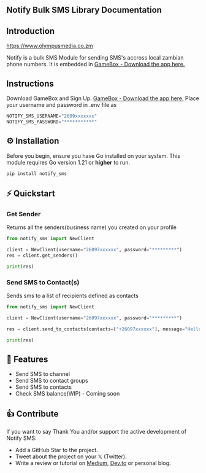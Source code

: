 ## Notify Bulk SMS Library Documentation

## Introduction

https://www.olympusmedia.co.zm

Notify is a bulk SMS Module for sending SMS's accross local zambian phone numbers. It is embedded in [GameBox - Download the app here.](https://play.google.com/store/apps/details?id=com.microtech.gamebox)

## Instructions

Download GameBox and Sign Up. [GameBox - Download the app here.](https://play.google.com/store/apps/details?id=com.microtech.gamebox)
Place your username and password in .env file as

```python
NOTIFY_SMS_USERNAME="2609xxxxxxx"
NOTIFY_SMS_PASSWORD="***********"
```

## ⚙️ Installation

Before you begin, ensure you have Go installed on your system. This module requires Go version 1.21 or **higher** to run.

```go
pip install notify_sms
```

## ⚡️ Quickstart

### Get Sender

Returns all the senders(business name) you created on your profile

```python
from notify_sms import NewClient

client = NewClient(username="26097xxxxxx", password="*********")
res = client.get_senders()

print(res)


```

### Send SMS to Contact(s)

Sends sms to a list of recipients defined as contacts

```python
from notify_sms import NewClient

client = NewClient(username="26097xxxxxx", password="*********")

res = client.send_to_contacts(contacts=["+26097xxxxxx"], message="Hello Patrick from Notify SMS", sender_id="1234888888888888888888")

print(res)

```

## 🎯 Features

- Send SMS to channel
- Send SMS to contact groups
- Send SMS to contacts
- Check SMS balance(WIP) - Coming soon

## 👍 Contribute

If you want to say Thank You and/or support the active development of Notify SMS:

- Add a GitHub Star to the project.
- Tweet about the project on your 𝕏 (Twitter).
- Write a review or tutorial on [Medium](https://www,medium.com), [Dev.to](https://www.dev.to) or personal blog.
